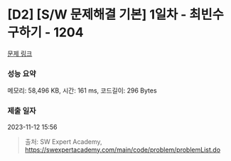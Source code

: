 # [D2] [S/W 문제해결 기본] 1일차 - 최빈수 구하기 - 1204 

[문제 링크](https://swexpertacademy.com/main/code/problem/problemDetail.do?contestProbId=AV13zo1KAAACFAYh) 

### 성능 요약

메모리: 58,496 KB, 시간: 161 ms, 코드길이: 296 Bytes

### 제출 일자

2023-11-12 15:56



> 출처: SW Expert Academy, https://swexpertacademy.com/main/code/problem/problemList.do